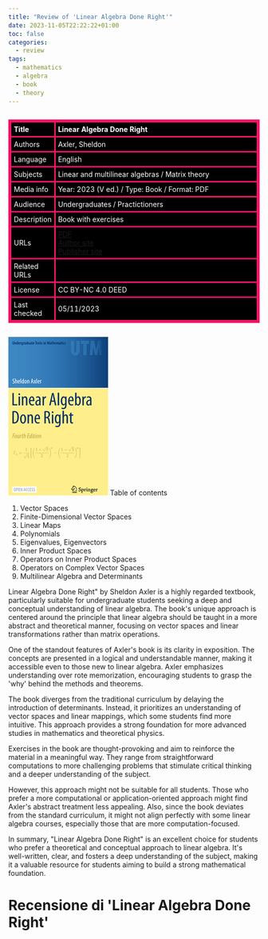 ```yaml
---
title: "Review of 'Linear Algebra Done Right'"
date: 2023-11-05T22:22:22+01:00
toc: false
categories:
  - review
tags:
  - mathematics
  - algebra
  - book
  - theory
---
```


<style>
.styled-table-am {overflow: auto; width: 100%;}
.styled-table-am table {
    border: 3px solid #F21368;
    border-collapse: collapse;
    border-spacing: 2px;
    text-align: left;
    width: 100%;
}
.styled-table-am th, .styled-table-am td {
    border: 3px solid #F21368;
    background-color: #000000;
    color: #FFFFFF;
    padding: 5px;
}
.styled-table-am th:first-child, .styled-table-am td:first-child {
    width: 200px;  /* Fixed width for the first column */
}
.styled-table-am th:nth-child(2), .styled-table-am td:nth-child(2) {
    width: 100%;  /* Set a large width for the second column */
}
[AS23]  (2023). ``. Springer. DOI: [10.1007/978-3-031-41026-0](https://doi.org/10.1007/978-3-031-41026-0). ISBN: 978-3-031-41025-3. [PDF](https://link.springer.com/content/pdf/10.1007/978-3-031-41026-0.pdf)
</style>
<div class="styled-table-am" role="region" tabindex="0">
	<table>
		<thead>
		<tr>
			<th>Title</th>
			<th>Linear Algebra Done Right</th>
		</tr>
		</thead>
		<tbody>
		<tr>
			<td>Authors</td>
			<td>Axler, Sheldon</td>
		</tr>
		<tr>
			<td>Language</td>
			<td>English</td>
		</tr>
		<tr>
			<td>Subjects</td>
			<td>Linear and multilinear algebras / Matrix theory</td>
		</tr>
		<tr>
			<td>Media info</td>
			<td>Year: 2023 (V ed.) / Type: Book / Format: PDF</td>
		</tr>
		<tr>
			<td>Audience</td>
			<td>Undergraduates / Practictioners</td>
		</tr>
		<tr>
			<td>Description</td>
			<td>Book with exercises</td>
		</tr>
		<tr>
			<td>URLs<br></td>
			<td><a href="https://link.springer.com/content/pdf/10.1007/978-3-031-41026-0.pdf" target="_blank">PDF</a><br><a href="https://linear.axler.net/" target="_blank">Author site</a><br><a href="https://link.springer.com/book/10.1007/978-3-031-41026-0" target="_blank">Publisher site</a></td>
		</tr>
		<tr>
			<td>Related URLs</td>
			<td></td>
		</tr>
		<tr>
			<td>License</td>
			<td>CC BY-NC 4.0 DEED</td>
		</tr>
		<tr>
			<td>Last checked</td>
			<td>05/11/2023</td>
		</tr>
		</tbody>
	</table>
</div>

<p>
	<img src="/assets/images/coverLADR4e.png" alt="Linear Algebra Done Right cover" class="align-left">
	Table of contents
<ol>
  <li>Vector Spaces</li>
  <li>Finite-Dimensional Vector Spaces</li>
  <li>Linear Maps</li>
  <li>Polynomials</li>
  <li>Eigenvalues, Eigenvectors</li>
  <li>Inner Product Spaces</li>
  <li>Operators on Inner Product Spaces</li>
  <li>Operators on Complex Vector Spaces</li>
  <li>Multilinear Algebra and Determinants</li>
</ol>
</p>
<p>
Linear Algebra Done Right" by Sheldon Axler is a highly regarded textbook, particularly suitable for undergraduate students seeking a deep and conceptual understanding of linear algebra. The book's unique approach is centered around the principle that linear algebra should be taught in a more abstract and theoretical manner, focusing on vector spaces and linear transformations rather than matrix operations.
</p>
<p>
One of the standout features of Axler's book is its clarity in exposition. The concepts are presented in a logical and understandable manner, making it accessible even to those new to linear algebra. Axler emphasizes understanding over rote memorization, encouraging students to grasp the 'why' behind the methods and theorems.
</p>
<p>
The book diverges from the traditional curriculum by delaying the introduction of determinants. Instead, it prioritizes an understanding of vector spaces and linear mappings, which some students find more intuitive. This approach provides a strong foundation for more advanced studies in mathematics and theoretical physics.
</p>
<p>
Exercises in the book are thought-provoking and aim to reinforce the material in a meaningful way. They range from straightforward computations to more challenging problems that stimulate critical thinking and a deeper understanding of the subject.
</p>
<p>
However, this approach might not be suitable for all students. Those who prefer a more computational or application-oriented approach might find Axler's abstract treatment less appealing. Also, since the book deviates from the standard curriculum, it might not align perfectly with some linear algebra courses, especially those that are more computation-focused.
</p>
<p>
In summary, "Linear Algebra Done Right" is an excellent choice for students who prefer a theoretical and conceptual approach to linear algebra. It's well-written, clear, and fosters a deep understanding of the subject, making it a valuable resource for students aiming to build a strong mathematical foundation.
</p>



# Recensione di 'Linear Algebra Done Right'
